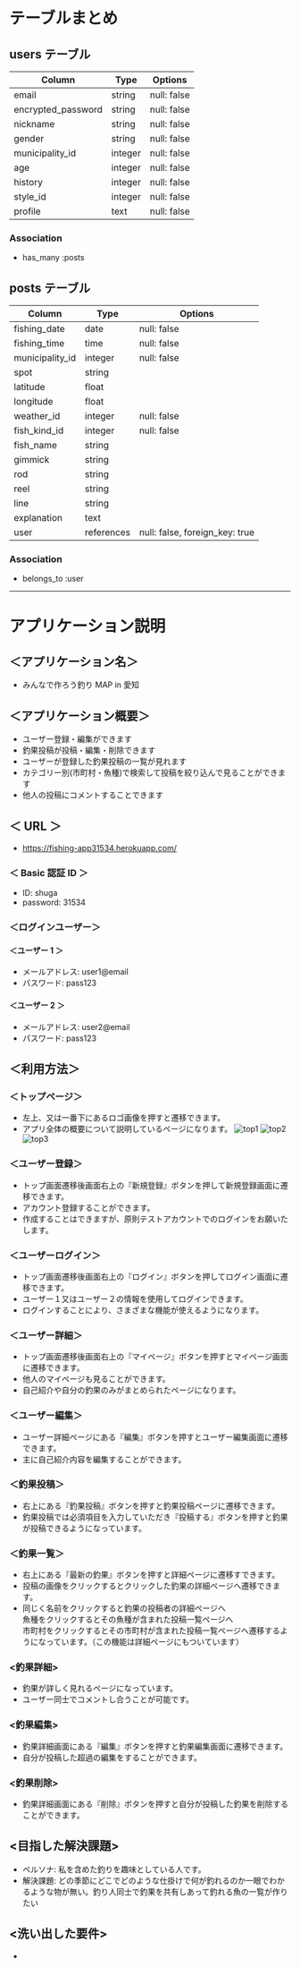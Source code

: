 # テーブルまとめ

## users テーブル

| Column             | Type    | Options     |
| ------------------ | ------- | ----------- |
| email              | string  | null: false |
| encrypted_password | string  | null: false |
| nickname           | string  | null: false |
| gender             | string  | null: false |
| municipality_id    | integer | null: false |
| age                | integer | null: false |
| history            | integer | null: false |
| style_id           | integer | null: false |
| profile            | text    | null: false |

### Association

- has_many :posts

## posts テーブル

| Column          | Type       | Options                        |
| --------------- | ---------- | ------------------------------ |
| fishing_date    | date       | null: false                    |
| fishing_time    | time       | null: false                    |
| municipality_id | integer    | null: false                    |
| spot            | string     |                                |
| latitude        | float      |                                |
| longitude       | float      |                                |
| weather_id      | integer    | null: false                    |
| fish_kind_id    | integer    | null: false                    |
| fish_name       | string     |                                |
| gimmick         | string     |                                |
| rod             | string     |                                |
| reel            | string     |                                |
| line            | string     |                                |
| explanation     | text       |                                |
| user            | references | null: false, foreign_key: true |

### Association

- belongs_to :user

---

# アプリケーション説明

## ＜アプリケーション名＞

- みんなで作ろう釣り MAP in 愛知

## ＜アプリケーション概要＞

- ユーザー登録・編集ができます
- 釣果投稿が投稿・編集・削除できます
- ユーザーが登録した釣果投稿の一覧が見れます
- カテゴリー別(市町村・魚種)で検索して投稿を絞り込んで見ることができます
- 他人の投稿にコメントすることできます

## ＜ URL ＞

- https://fishing-app31534.herokuapp.com/

### ＜ Basic 認証 ID ＞

- ID: shuga
- password: 31534

### ＜ログインユーザー＞

#### ＜ユーザー 1 ＞

- メールアドレス: user1@email
- パスワード: pass123

#### ＜ユーザー 2 ＞

- メールアドレス: user2@email
- パスワード: pass123

## ＜利用方法＞

### ＜トップページ＞

- 左上、又は一番下にあるロゴ画像を押すと遷移できます。
- アプリ全体の概要について説明しているページになります。
  ![top1](app/assets/images/Git/git1.png)
  ![top2](app/assets/images/Git/git1-2.png)
  ![top3](app/assets/images/Git/git1-3.png)

### ＜ユーザー登録＞

- トップ画面遷移後画面右上の『新規登録』ボタンを押して新規登録画面に遷移できます。
- アカウント登録することができます。
- 作成することはできますが、原則テストアカウントでのログインをお願いたします。

### ＜ユーザーログイン＞

- トップ画面遷移後画面右上の『ログイン』ボタンを押してログイン画面に遷移できます。
- ユーザー１又はユーザー２の情報を使用してログインできます。
- ログインすることにより、さまざまな機能が使えるようになります。

### ＜ユーザー詳細＞

- トップ画面遷移後画面右上の『マイページ』ボタンを押すとマイページ画面に遷移できます。
- 他人のマイページも見ることができます。
- 自己紹介や自分の釣果のみがまとめられたページになります。

### ＜ユーザー編集＞

- ユーザー詳細ページにある『編集』ボタンを押すとユーザー編集画面に遷移できます。
- 主に自己紹介内容を編集することができます。

### ＜釣果投稿＞

- 右上にある『釣果投稿』ボタンを押すと釣果投稿ページに遷移できます。
- 釣果投稿では必須項目を入力していただき『投稿する』ボタンを押すと釣果が投稿できるようになっています。

### ＜釣果一覧＞

- 右上にある『最新の釣果』ボタンを押すと詳細ページに遷移すできます。
- 投稿の画像をクリックするとクリックした釣果の詳細ページへ遷移できます。
- 同じく名前をクリックすると釣果の投稿者の詳細ページへ<br>魚種をクリックするとその魚種が含まれた投稿一覧ページへ<br>市町村をクリックするとその市町村が含まれた投稿一覧ページへ遷移するようになっています。（この機能は詳細ページにもついています）

### <釣果詳細>

- 釣果が詳しく見れるページになっています。
- ユーザー同士でコメントし合うことが可能です。

### <釣果編集>

- 釣果詳細画面にある『編集』ボタンを押すと釣果編集画面に遷移できます。
- 自分が投稿した超過の編集をすることができます。

### <釣果削除>

- 釣果詳細画面にある『削除』ボタンを押すと自分が投稿した釣果を削除することができます。

## <目指した解決課題>

- ペルソナ: 私を含めた釣りを趣味としている人です。
- 解決課題: どの季節にどこでどのような仕掛けで何が釣れるのか一眼でわかるような物が無い。釣り人同士で釣果を共有しあって釣れる魚の一覧が作りたい

## <洗い出した要件>

-
